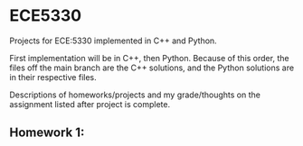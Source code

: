 # ECE5330
Projects for ECE:5330 implemented in C++ and Python. 

First implementation will be in C++, then Python. Because of this order, the files off the main branch are the C++ solutions, and the Python solutions are in their respective files.

Descriptions of homeworks/projects and my grade/thoughts on the assignment listed after project is complete.

## Homework 1: